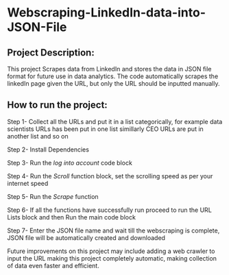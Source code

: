 # Webscraping-LinkedIn-data-into-JSON-File

## Project Description:

This project Scrapes data from LinkedIn and stores the data in JSON file format for future use in data analytics.
The code automatically scrapes the linkedIn page given the URL, but only the URL should be inputted manually.

## How to run the project:

Step 1- Collect all the URLs and put it in a list categorically, for example data scientists URLs has been put in one list
simillarly CEO URLs are put in another list and so on

Step 2- Install Dependencies 

Step 3- Run the *log into account* code block

Step 4- Run the *Scroll* function block, set the scrolling speed as per your internet speed

Step 5- Run the *Scrape* function

Step 6- If all the functions have successfully run proceed to run the URL Lists block and then Run the main code block

Step 7- Enter the JSON file name and wait till the webscraping is complete, JSON file will be automatically created and downloaded  

Future improvements on this project may include adding a web crawler to input the URL making this project completely automatic, 
making collection of data even faster and efficient.
